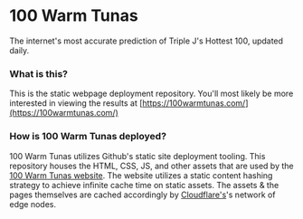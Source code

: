 # 100 Warm Tunas
The internet's most accurate prediction of Triple J's Hottest 100, updated daily.

### What is this?

This is the static webpage deployment repository. You'll most likely be more interested in 
viewing the results at [https://100warmtunas.com/](https://100warmtunas.com/)

### How is 100 Warm Tunas deployed?

100 Warm Tunas utilizes Github's static site deployment tooling. This repository houses the HTML, CSS, JS, and other 
assets that are used by the [100 Warm Tunas website](https://100warmtunas.com/). The website utilizes a static content 
hashing strategy to achieve infinite cache time on static assets. The assets & the pages themselves are cached 
accordingly by [Cloudflare's](https://www.cloudflare.com)'s network of edge nodes.
